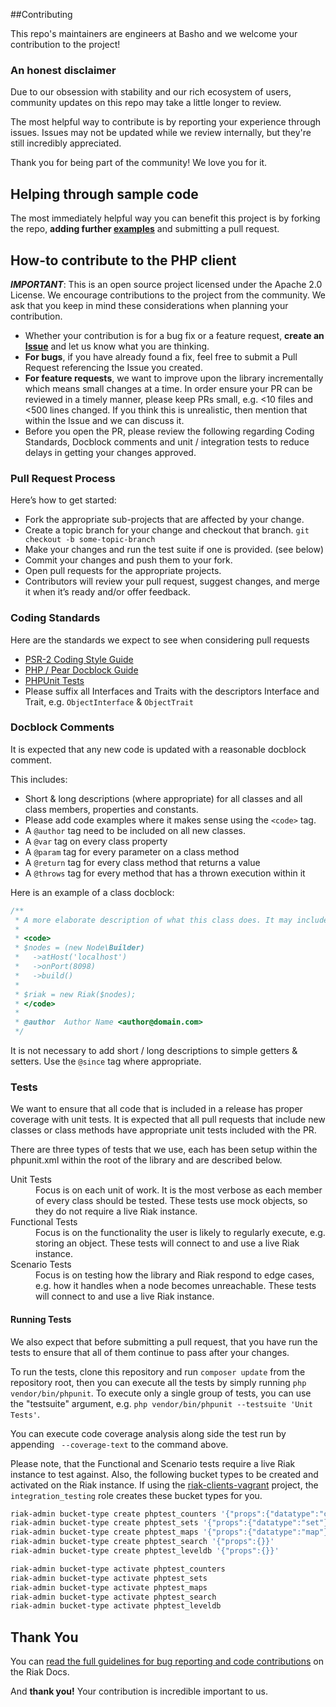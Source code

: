 ##Contributing

This repo's maintainers are engineers at Basho and we welcome your contribution to the project!

### An honest disclaimer

Due to our obsession with stability and our rich ecosystem of users, community updates on this repo may take a little longer to review. 

The most helpful way to contribute is by reporting your experience through issues. Issues may not be updated while we review internally, but they're still incredibly appreciated.

Thank you for being part of the community! We love you for it. 

## Helping through sample code

The most immediately helpful way you can benefit this project is by forking the repo, **adding further [examples](/examples)** and submitting a pull request.

## How-to contribute to the PHP client

**_IMPORTANT_**: This is an open source project licensed under the Apache 2.0 License. We encourage contributions to the project from the community. We ask that you keep in mind these considerations when planning your contribution.

* Whether your contribution is for a bug fix or a feature request, **create an [Issue](https://github.com/basho/riak-php-client/issues)** and let us know what you are thinking.
* **For bugs**, if you have already found a fix, feel free to submit a Pull Request referencing the Issue you created.
* **For feature requests**, we want to improve upon the library incrementally which means small changes at a time. In order ensure your PR can be reviewed in a timely manner, please keep PRs small, e.g. <10 files and <500 lines changed. If you think this is unrealistic, then mention that within the Issue and we can discuss it.
* Before you open the PR, please review the following regarding Coding Standards, Docblock comments and unit / integration tests to reduce delays in getting your changes approved.

### Pull Request Process

Here’s how to get started:

* Fork the appropriate sub-projects that are affected by your change. 
* Create a topic branch for your change and checkout that branch.
     `git checkout -b some-topic-branch`
* Make your changes and run the test suite if one is provided. (see below)
* Commit your changes and push them to your fork.
* Open pull requests for the appropriate projects.
* Contributors will review your pull request, suggest changes, and merge it when it’s ready and/or offer feedback.

### Coding Standards
Here are the standards we expect to see when considering pull requests

* [PSR-2 Coding Style Guide](https://github.com/php-fig/fig-standards/blob/master/accepted/PSR-2-coding-style-guide.md)
* [PHP / Pear Docblock Guide](http://pear.php.net/manual/en/standards.sample.php)
* [PHPUnit Tests](https://phpunit.de/manual/current/en/phpunit-book.html)
* Please suffix all Interfaces and Traits with the descriptors Interface and Trait, e.g. `ObjectInterface` & `ObjectTrait`

### Docblock Comments
It is expected that any new code is updated with a reasonable docblock comment. 

This includes:

* Short & long descriptions (where appropriate) for all classes and all class members, properties and constants.
* Please add code examples where it makes sense using the `<code>` tag.
* A `@author` tag need to be included on all new classes.
* A `@var` tag on every class property
* A `@param` tag for every parameter on a class method
* A `@return` tag for every class method that returns a value
* A `@throws` tag for every method that has a thrown execution within it 

Here is an example of a class docblock:
```php
/**
 * A more elaborate description of what this class does. It may include warnings, limitations or examples.
 *
 * <code>
 * $nodes = (new Node\Builder)
 *   ->atHost('localhost')
 *   ->onPort(8098)
 *   ->build()
 *
 * $riak = new Riak($nodes);
 * </code>
 *
 * @author  Author Name <author@domain.com>
 */
```

It is not necessary to add short / long descriptions to simple getters & setters. Use the `@since` tag where appropriate.

### Tests
We want to ensure that all code that is included in a release has proper coverage with unit tests. It is expected that
all pull requests that include new classes or class methods have appropriate unit tests included with the PR.

There are three types of tests that we use, each has been setup within the phpunit.xml within the root of the library and are described below.
<dl>
<dt>Unit Tests</dt>
<dd>Focus is on each unit of work. It is the most verbose as each member of every class should be tested. These tests use mock objects, so they do not require a live Riak instance.</dd>
<dt>Functional Tests</dt>
<dd>Focus is on the functionality the user is likely to regularly execute, e.g. storing an object. These tests will connect to and use a live Riak instance.</dd>
<dt>Scenario Tests</dt>
<dd>Focus is on testing how the library and Riak respond to edge cases, e.g. how it handles when a node becomes unreachable. These tests will connect to and use a live Riak instance.</dd>
</dl>

#### Running Tests
We also expect that before submitting a pull request, that you have run the tests to ensure that all of them continue to pass after your changes.

To run the tests, clone this repository and run `composer update` from the repository root, then you can execute all the tests by simply running `php vendor/bin/phpunit`. To execute only a single group of tests, you can use the "testsuite" argument, e.g. `php vendor/bin/phpunit --testsuite 'Unit Tests'`.

You can execute code coverage analysis along side the test run by appending ` --coverage-text` to the command above.

Please note, that the Functional and Scenario tests require a live Riak instance to test against. Also, the following bucket types to be created and activated on the Riak instance. If using the [riak-clients-vagrant](https://github.com/basho-labs/riak-clients-vagrant) project, the `integration_testing` role creates these bucket types for you.

```bash
riak-admin bucket-type create phptest_counters '{"props":{"datatype":"counter"}}'
riak-admin bucket-type create phptest_sets '{"props":{"datatype":"set"}}'
riak-admin bucket-type create phptest_maps '{"props":{"datatype":"map"}}'
riak-admin bucket-type create phptest_search '{"props":{}}'
riak-admin bucket-type create phptest_leveldb '{"props":{}}'

riak-admin bucket-type activate phptest_counters
riak-admin bucket-type activate phptest_sets
riak-admin bucket-type activate phptest_maps
riak-admin bucket-type activate phptest_search
riak-admin bucket-type activate phptest_leveldb
```

## Thank You

You can [read the full guidelines for bug reporting and code contributions](http://docs.basho.com/riak/latest/community/bugs/) on the Riak Docs. 

And **thank you!** Your contribution is incredible important to us.
